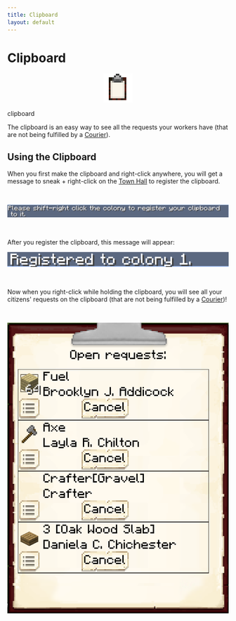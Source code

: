 ```yaml
---
title: Clipboard
layout: default
---
```

# Clipboard  

<div class="infobox box text-center">
    <p style="text-align:center;"><img src="../../assets/images/icons/minecolonies/clipboard.png" alt="Clipboard"></p>
    <recipe>clipboard</recipe>
</div>

The clipboard is an easy way to see all the requests your workers have (that are not being fulfilled by a [Courier](../../source/workers/courier)).

## Using the Clipboard

When you first make the clipboard and right-click anywhere, you will get a message to sneak + right-click on the [Town Hall](../../source/buildings/townhall) to register the clipboard.

<br>
<p style="text-align:center;"><img src="../../assets/images/misc/clipboardinitmessage.png" alt="Clipboard Initial Message"></p>
<br>

After you register the clipboard, this message will appear:
<br>
<p style="text-align:center;"><img src="../../assets/images/misc/clipboardregistered.png" alt="Clipboard Registered Message"></p>
<br>

Now when you right-click while holding the clipboard, you will see all your citizens' requests on the clipboard (that are not being fulfilled by a [Courier](../../source/workers/courier))!

<br>
<p style="text-align:center;"><img src="../../assets/images/gui/clipboard.png" alt="Clipboard GUI"></p>
<br>
